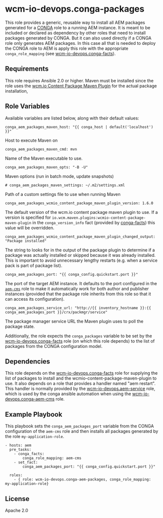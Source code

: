 # wcm-io-devops.conga-packages

This role provides a generic, reusable way to install all AEM packages generated for a [CONGA](http://devops.wcm.io/conga/) role to a running AEM instance. It is meant to be included or declared as dependency by other roles that need to install packages generated by CONGA. But it can also used directly if a CONGA role only generates AEM packages. In this case all that is needed to deploy the CONGA role to AEM is apply this role with the appropriate `conga_role_mapping` (see [wcm-io-devops.conga-facts](https://github.com/wcm-io-devops/ansible-conga-facts)).

## Requirements

This role requires Ansible 2.0 or higher. Maven must be installed since the role uses the [wcm.io Content Package Maven Plugin](http://wcm.io/tooling/maven/plugins/wcmio-content-package-maven-plugin/) for the actual package installation, 


## Role Variables

Available variables are listed below, along with their default values:

    conga_aem_packages_maven_host: "{{ conga_host | default('localhost') }}"

Host to execute Maven on

	conga_aem_packages_maven_cmd: mvn

Name of the Maven executable to use. 

    conga_aem_packages_maven_opts: "-B -U"

Maven options (run in batch mode, update snapshots)

    # conga_aem_packages_maven_settings: ~/.m2/settings.xml

Path of a custom settings file to use when running Maven

	conga_aem_packages_wcmio_content_package_maven_plugin_version: 1.6.0

The default version of the wcm.io content package maven plugin to use.
If a version is specified for `io.wcm.maven.plugins:wcmio-content-package-maven-plugin` in the `conga_version_info` fact (provided by [conga-facts](https://github.com/wcm-io-devops/ansible-conga-facts)) this value will be overridden.

	conga_aem_packages_wcmio_content_package_maven_plugin_changed_output: "Package installed"

The string to looks for in the output of the package plugin to determine if a package was actually installed or skipped because it was already installed. This is important to avoid unnecessary lengthy restarts (e.g. when a service pack is part of package list).

	conga_aem_packages_port: "{{ conga_config.quickstart.port }}"

The port of the target AEM instance. It defaults to the port configured in the [`aem-cms`](https://github.com/wcm-io-devops/conga-aem-definitions/blob/develop/conga-aem-definitions/src/main/roles/aem-cms.yaml) role to make it automatically work for both author and publisher instances (provided that the package role inherits from this role so that it can access its configuration).

	conga_aem_packages_service_url: "http://{{ inventory_hostname }}:{{ conga_aem_packages_port }}/crx/packmgr/service"

The  package manager service URL the Maven plugin uses to poll the package state.

Additionally, the role expects the `conga_packages` variable to be set by the [wcm-io-devops.conga-facts](https://github.com/wcm-io-devops/ansible-conga-facts) role (on which this role depends) to the list of packages from the CONGA configuration model.

## Dependencies

This role depends on the
[wcm-io-devops.conga-facts](https://github.com/wcm-io-devops/ansible-conga-facts) role
for supplying the list of packages to install and the wcmio-content-package-maven-plugin to use.
It also depends on a role that provides a handler named "aem restart". This handler is normally
provided by the [wcm-io-devops.aem-service](https://github.com/wcm-io-devops/ansible-aem-service)
role, which is used by the conga ansible automation when using the
[wcm-io-devops.conga-aem-cms](https://github.com/wcm-io-devops/ansible-conga-aem-cms) role.

## Example Playbook

This playbook sets the `conga_aem_packages_port`  variable from the CONGA configuration of the `aem-cms` role and then installs all packages generated by the role `my-application-role`.

	- hosts: aem
	  pre_tasks:
	    - conga_facts:
	        conga_role_mapping: aem-cms
	    - set_fact:
	        conga_aem_packages_port: "{{ conga_config.quickstart.port }}"
	
	  roles:
	    - { role: wcm-io-devops.conga-aem-packages, conga_role_mapping: my-application-role}

## License

Apache 2.0
